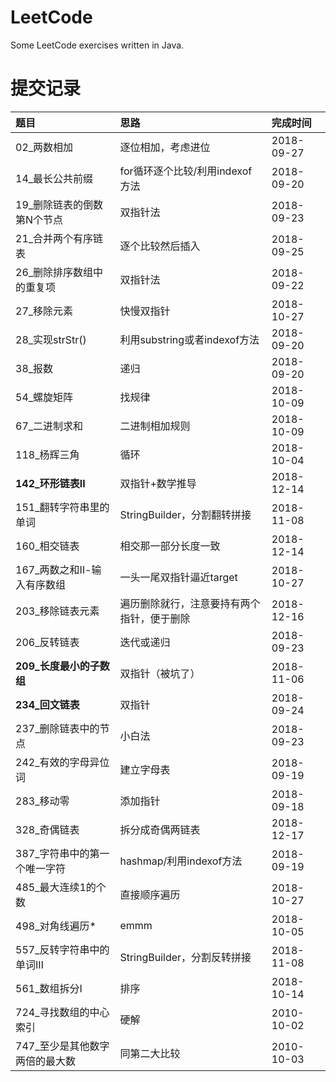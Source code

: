 # LeetCode
Some LeetCode exercises written in Java.

# 提交记录 
|题目|思路|完成时间|
|:--|:--|:--|
|02_两数相加|逐位相加，考虑进位|2018-09-27|
|14_最长公共前缀|for循环逐个比较/利用indexof方法|2018-09-20|
|19_删除链表的倒数第N个节点|双指针法|2018-09-23|
|21_合并两个有序链表|逐个比较然后插入|2018-09-25|
|26_删除排序数组中的重复项|双指针法|2018-09-22|
|27_移除元素|快慢双指针|2018-10-27|
|28_实现strStr()|利用substring或者indexof方法|2018-09-20|
|38_报数|递归|2018-09-20|
|54_螺旋矩阵|找规律|2018-10-09|
|67_二进制求和|二进制相加规则|2018-10-09|
|118_杨辉三角|循环|2018-10-04|
|**142_环形链表Ⅱ**|双指针+数学推导|2018-12-14|
|151_翻转字符串里的单词|StringBuilder，分割翻转拼接|2018-11-08|
|160_相交链表|相交那一部分长度一致|2018-12-14|
|167_两数之和Ⅱ-输入有序数组|一头一尾双指针逼近target|2018-10-27|
|203_移除链表元素|遍历删除就行，注意要持有两个指针，便于删除|2018-12-16|
|206_反转链表|迭代或递归|2018-09-23|
|**209_长度最小的子数组**|双指针（被坑了）|2018-11-06|
|**234_回文链表**|双指针|2018-09-24|
|237_删除链表中的节点|小白法|2018-09-23|
|242_有效的字母异位词|建立字母表|2018-09-19|
|283_移动零|添加指针|2018-09-18|
|328_奇偶链表|拆分成奇偶两链表|2018-12-17|
|387_字符串中的第一个唯一字符|hashmap/利用indexof方法|2018-09-19|
|485_最大连续1的个数|直接顺序遍历|2018-10-27|
|498_对角线遍历*|emmm|2018-10-05|
|557_反转字符串中的单词Ⅲ|StringBuilder，分割反转拼接|2018-11-08|
|561_数组拆分I|排序|2018-10-14|
|724_寻找数组的中心索引|硬解|2010-10-02|
|747_至少是其他数字两倍的最大数|同第二大比较|2010-10-03|
